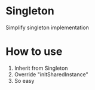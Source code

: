 # Singleton
Simplify singleton implementation

# How to use
1. Inherit from Singleton
2. Override "initSharedInstance"
3. So easy
